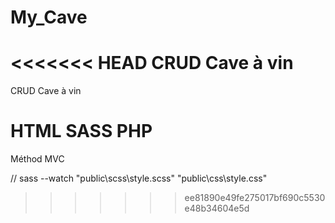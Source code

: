 # My_Cave
<<<<<<< HEAD
CRUD Cave à vin
=======

CRUD Cave à vin

# HTML SASS PHP

Méthod MVC

// sass --watch "public\scss\style.scss" "public\css\style.css"
>>>>>>> ee81890e49fe275017bf690c5530e48b34604e5d
